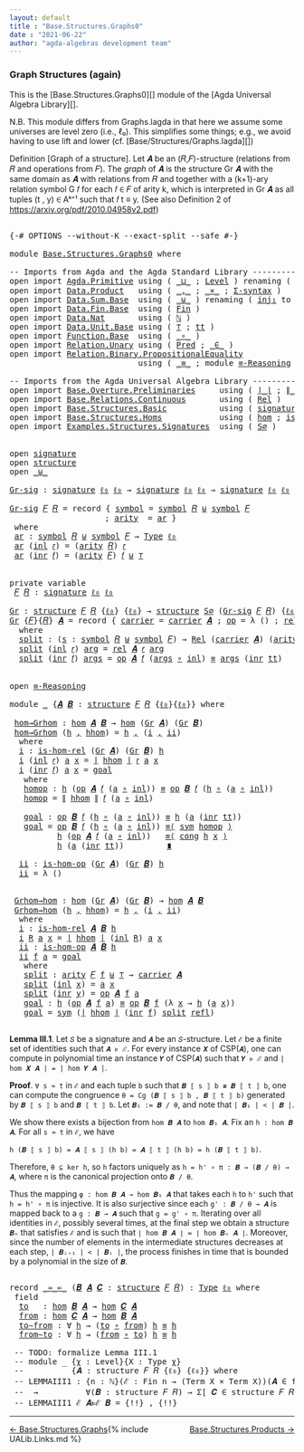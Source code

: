 ```yaml
---
layout: default
title : "Base.Structures.Graphs0"
date : "2021-06-22"
author: "agda-algebras development team"
---
```


### <a id="graph-structures-again">Graph Structures (again)</a>

This is the [Base.Structures.Graphs0][] module of the [Agda Universal Algebra Library][].

N.B. This module differs from Graphs.lagda in that here we assume some universes are level zero (i.e., ℓ₀). This simplifies some things; e.g., we avoid having to use lift and lower (cf. [Base/Structures/Graphs.lagda][])

Definition [Graph of a structure]. Let 𝑨 be an (𝑅,𝐹)-structure (relations from 𝑅 and operations from 𝐹).
The *graph* of 𝑨 is the structure Gr 𝑨 with the same domain as 𝑨 with relations from 𝑅 and together with a (k+1)-ary relation symbol G 𝑓 for each 𝑓 ∈ 𝐹 of arity k, which is interpreted in Gr 𝑨 as all tuples (t , y) ∈ Aᵏ⁺¹ such that 𝑓 t ≡ y. (See also Definition 2 of https://arxiv.org/pdf/2010.04958v2.pdf)


<pre class="Agda">

<a id="926" class="Symbol">{-#</a> <a id="930" class="Keyword">OPTIONS</a> <a id="938" class="Pragma">--without-K</a> <a id="950" class="Pragma">--exact-split</a> <a id="964" class="Pragma">--safe</a> <a id="971" class="Symbol">#-}</a>

<a id="976" class="Keyword">module</a> <a id="983" href="Base.Structures.Graphs0.html" class="Module">Base.Structures.Graphs0</a> <a id="1007" class="Keyword">where</a>

<a id="1014" class="Comment">-- Imports from Agda and the Agda Standard Library -------------------------------------------</a>
<a id="1109" class="Keyword">open</a> <a id="1114" class="Keyword">import</a> <a id="1121" href="Agda.Primitive.html" class="Module">Agda.Primitive</a> <a id="1136" class="Keyword">using</a> <a id="1142" class="Symbol">(</a> <a id="1144" href="Agda.Primitive.html#810" class="Primitive Operator">_⊔_</a> <a id="1148" class="Symbol">;</a> <a id="1150" href="Agda.Primitive.html#597" class="Postulate">Level</a> <a id="1156" class="Symbol">)</a> <a id="1158" class="Keyword">renaming</a> <a id="1167" class="Symbol">(</a> <a id="1169" href="Agda.Primitive.html#326" class="Primitive">Set</a> <a id="1173" class="Symbol">to</a> <a id="1176" class="Primitive">Type</a> <a id="1181" class="Symbol">;</a> <a id="1183" href="Agda.Primitive.html#764" class="Primitive">lzero</a> <a id="1189" class="Symbol">to</a> <a id="1192" class="Primitive">ℓ₀</a> <a id="1195" class="Symbol">)</a>
<a id="1197" class="Keyword">open</a> <a id="1202" class="Keyword">import</a> <a id="1209" href="Data.Product.html" class="Module">Data.Product</a>   <a id="1224" class="Keyword">using</a> <a id="1230" class="Symbol">(</a> <a id="1232" href="Agda.Builtin.Sigma.html#236" class="InductiveConstructor Operator">_,_</a> <a id="1236" class="Symbol">;</a> <a id="1238" href="Data.Product.html#1167" class="Function Operator">_×_</a> <a id="1242" class="Symbol">;</a> <a id="1244" href="Data.Product.html#916" class="Function">Σ-syntax</a> <a id="1253" class="Symbol">)</a>
<a id="1255" class="Keyword">open</a> <a id="1260" class="Keyword">import</a> <a id="1267" href="Data.Sum.Base.html" class="Module">Data.Sum.Base</a>  <a id="1282" class="Keyword">using</a> <a id="1288" class="Symbol">(</a> <a id="1290" href="Data.Sum.Base.html#734" class="Datatype Operator">_⊎_</a> <a id="1294" class="Symbol">)</a> <a id="1296" class="Keyword">renaming</a> <a id="1305" class="Symbol">(</a> <a id="1307" href="Data.Sum.Base.html#784" class="InductiveConstructor">inj₁</a> <a id="1312" class="Symbol">to</a> <a id="1315" class="InductiveConstructor">inl</a> <a id="1319" class="Symbol">;</a> <a id="1321" href="Data.Sum.Base.html#809" class="InductiveConstructor">inj₂</a> <a id="1326" class="Symbol">to</a> <a id="1329" class="InductiveConstructor">inr</a> <a id="1333" class="Symbol">)</a>
<a id="1335" class="Keyword">open</a> <a id="1340" class="Keyword">import</a> <a id="1347" href="Data.Fin.Base.html" class="Module">Data.Fin.Base</a>  <a id="1362" class="Keyword">using</a> <a id="1368" class="Symbol">(</a> <a id="1370" href="Data.Fin.Base.html#1126" class="Datatype">Fin</a> <a id="1374" class="Symbol">)</a>
<a id="1376" class="Keyword">open</a> <a id="1381" class="Keyword">import</a> <a id="1388" href="Data.Nat.html" class="Module">Data.Nat</a>       <a id="1403" class="Keyword">using</a> <a id="1409" class="Symbol">(</a> <a id="1411" href="Agda.Builtin.Nat.html#192" class="Datatype">ℕ</a> <a id="1413" class="Symbol">)</a>
<a id="1415" class="Keyword">open</a> <a id="1420" class="Keyword">import</a> <a id="1427" href="Data.Unit.Base.html" class="Module">Data.Unit.Base</a> <a id="1442" class="Keyword">using</a> <a id="1448" class="Symbol">(</a> <a id="1450" href="Agda.Builtin.Unit.html#164" class="Record">⊤</a> <a id="1452" class="Symbol">;</a> <a id="1454" href="Agda.Builtin.Unit.html#201" class="InductiveConstructor">tt</a> <a id="1457" class="Symbol">)</a>
<a id="1459" class="Keyword">open</a> <a id="1464" class="Keyword">import</a> <a id="1471" href="Function.Base.html" class="Module">Function.Base</a>  <a id="1486" class="Keyword">using</a> <a id="1492" class="Symbol">(</a> <a id="1494" href="Function.Base.html#1031" class="Function Operator">_∘_</a> <a id="1498" class="Symbol">)</a>
<a id="1500" class="Keyword">open</a> <a id="1505" class="Keyword">import</a> <a id="1512" href="Relation.Unary.html" class="Module">Relation.Unary</a> <a id="1527" class="Keyword">using</a> <a id="1533" class="Symbol">(</a> <a id="1535" href="Relation.Unary.html#1101" class="Function">Pred</a> <a id="1540" class="Symbol">;</a> <a id="1542" href="Relation.Unary.html#1523" class="Function Operator">_∈_</a> <a id="1546" class="Symbol">)</a>
<a id="1548" class="Keyword">open</a> <a id="1553" class="Keyword">import</a> <a id="1560" href="Relation.Binary.PropositionalEquality.html" class="Module">Relation.Binary.PropositionalEquality</a>
                           <a id="1625" class="Keyword">using</a> <a id="1631" class="Symbol">(</a> <a id="1633" href="Agda.Builtin.Equality.html#151" class="Datatype Operator">_≡_</a> <a id="1637" class="Symbol">;</a> <a id="1639" class="Keyword">module</a> <a id="1646" href="Relation.Binary.PropositionalEquality.Core.html#2708" class="Module">≡-Reasoning</a> <a id="1658" class="Symbol">;</a> <a id="1660" href="Relation.Binary.PropositionalEquality.Core.html#1130" class="Function">cong</a> <a id="1665" class="Symbol">;</a> <a id="1667" href="Relation.Binary.PropositionalEquality.Core.html#1684" class="Function">sym</a> <a id="1671" class="Symbol">;</a> <a id="1673" href="Agda.Builtin.Equality.html#208" class="InductiveConstructor">refl</a> <a id="1678" class="Symbol">)</a>

<a id="1681" class="Comment">-- Imports from the Agda Universal Algebra Library ---------------------------------------------</a>
<a id="1778" class="Keyword">open</a> <a id="1783" class="Keyword">import</a> <a id="1790" href="Base.Overture.Preliminaries.html" class="Module">Base.Overture.Preliminaries</a>     <a id="1822" class="Keyword">using</a> <a id="1828" class="Symbol">(</a> <a id="1830" href="Base.Overture.Preliminaries.html#4402" class="Function Operator">∣_∣</a> <a id="1834" class="Symbol">;</a> <a id="1836" href="Base.Overture.Preliminaries.html#4440" class="Function Operator">∥_∥</a> <a id="1840" class="Symbol">)</a>
<a id="1842" class="Keyword">open</a> <a id="1847" class="Keyword">import</a> <a id="1854" href="Base.Relations.Continuous.html" class="Module">Base.Relations.Continuous</a>       <a id="1886" class="Keyword">using</a> <a id="1892" class="Symbol">(</a> <a id="1894" href="Base.Relations.Continuous.html#4476" class="Function">Rel</a> <a id="1898" class="Symbol">)</a>
<a id="1900" class="Keyword">open</a> <a id="1905" class="Keyword">import</a> <a id="1912" href="Base.Structures.Basic.html" class="Module">Base.Structures.Basic</a>           <a id="1944" class="Keyword">using</a> <a id="1950" class="Symbol">(</a> <a id="1952" href="Base.Structures.Basic.html#1264" class="Record">signature</a> <a id="1962" class="Symbol">;</a> <a id="1964" href="Base.Structures.Basic.html#1598" class="Record">structure</a> <a id="1974" class="Symbol">)</a>
<a id="1976" class="Keyword">open</a> <a id="1981" class="Keyword">import</a> <a id="1988" href="Base.Structures.Homs.html" class="Module">Base.Structures.Homs</a>            <a id="2020" class="Keyword">using</a> <a id="2026" class="Symbol">(</a> <a id="2028" href="Base.Structures.Homs.html#2854" class="Function">hom</a> <a id="2032" class="Symbol">;</a> <a id="2034" href="Base.Structures.Homs.html#2438" class="Function">is-hom-rel</a> <a id="2045" class="Symbol">;</a> <a id="2047" href="Base.Structures.Homs.html#2657" class="Function">is-hom-op</a> <a id="2057" class="Symbol">)</a>
<a id="2059" class="Keyword">open</a> <a id="2064" class="Keyword">import</a> <a id="2071" href="Examples.Structures.Signatures.html" class="Module">Examples.Structures.Signatures</a>  <a id="2103" class="Keyword">using</a> <a id="2109" class="Symbol">(</a> <a id="2111" href="Examples.Structures.Signatures.html#710" class="Function">S∅</a> <a id="2114" class="Symbol">)</a>


<a id="2118" class="Keyword">open</a> <a id="2123" href="Base.Structures.Basic.html#1264" class="Module">signature</a>
<a id="2133" class="Keyword">open</a> <a id="2138" href="Base.Structures.Basic.html#1598" class="Module">structure</a>
<a id="2148" class="Keyword">open</a> <a id="2153" href="Data.Sum.Base.html#734" class="Module Operator">_⊎_</a>

<a id="Gr-sig"></a><a id="2158" href="Base.Structures.Graphs0.html#2158" class="Function">Gr-sig</a> <a id="2165" class="Symbol">:</a> <a id="2167" href="Base.Structures.Basic.html#1264" class="Record">signature</a> <a id="2177" href="Base.Structures.Graphs0.html#1192" class="Primitive">ℓ₀</a> <a id="2180" href="Base.Structures.Graphs0.html#1192" class="Primitive">ℓ₀</a> <a id="2183" class="Symbol">→</a> <a id="2185" href="Base.Structures.Basic.html#1264" class="Record">signature</a> <a id="2195" href="Base.Structures.Graphs0.html#1192" class="Primitive">ℓ₀</a> <a id="2198" href="Base.Structures.Graphs0.html#1192" class="Primitive">ℓ₀</a> <a id="2201" class="Symbol">→</a> <a id="2203" href="Base.Structures.Basic.html#1264" class="Record">signature</a> <a id="2213" href="Base.Structures.Graphs0.html#1192" class="Primitive">ℓ₀</a> <a id="2216" href="Base.Structures.Graphs0.html#1192" class="Primitive">ℓ₀</a>

<a id="2220" href="Base.Structures.Graphs0.html#2158" class="Function">Gr-sig</a> <a id="2227" href="Base.Structures.Graphs0.html#2227" class="Bound">𝐹</a> <a id="2229" href="Base.Structures.Graphs0.html#2229" class="Bound">𝑅</a> <a id="2231" class="Symbol">=</a> <a id="2233" class="Keyword">record</a> <a id="2240" class="Symbol">{</a> <a id="2242" href="Base.Structures.Basic.html#1325" class="Field">symbol</a> <a id="2249" class="Symbol">=</a> <a id="2251" href="Base.Structures.Basic.html#1325" class="Field">symbol</a> <a id="2258" href="Base.Structures.Graphs0.html#2229" class="Bound">𝑅</a> <a id="2260" href="Data.Sum.Base.html#734" class="Datatype Operator">⊎</a> <a id="2262" href="Base.Structures.Basic.html#1325" class="Field">symbol</a> <a id="2269" href="Base.Structures.Graphs0.html#2227" class="Bound">𝐹</a>
                    <a id="2291" class="Symbol">;</a> <a id="2293" href="Base.Structures.Basic.html#1343" class="Field">arity</a>  <a id="2300" class="Symbol">=</a> <a id="2302" href="Base.Structures.Graphs0.html#2315" class="Function">ar</a> <a id="2305" class="Symbol">}</a>
 <a id="2308" class="Keyword">where</a>
 <a id="2315" href="Base.Structures.Graphs0.html#2315" class="Function">ar</a> <a id="2318" class="Symbol">:</a> <a id="2320" href="Base.Structures.Basic.html#1325" class="Field">symbol</a> <a id="2327" href="Base.Structures.Graphs0.html#2229" class="Bound">𝑅</a> <a id="2329" href="Data.Sum.Base.html#734" class="Datatype Operator">⊎</a> <a id="2331" href="Base.Structures.Basic.html#1325" class="Field">symbol</a> <a id="2338" href="Base.Structures.Graphs0.html#2227" class="Bound">𝐹</a> <a id="2340" class="Symbol">→</a> <a id="2342" href="Base.Structures.Graphs0.html#1176" class="Primitive">Type</a> <a id="2347" href="Base.Structures.Graphs0.html#1192" class="Primitive">ℓ₀</a>
 <a id="2351" href="Base.Structures.Graphs0.html#2315" class="Function">ar</a> <a id="2354" class="Symbol">(</a><a id="2355" href="Base.Structures.Graphs0.html#1315" class="InductiveConstructor">inl</a> <a id="2359" href="Base.Structures.Graphs0.html#2359" class="Bound">𝑟</a><a id="2360" class="Symbol">)</a> <a id="2362" class="Symbol">=</a> <a id="2364" class="Symbol">(</a><a id="2365" href="Base.Structures.Basic.html#1343" class="Field">arity</a> <a id="2371" href="Base.Structures.Graphs0.html#2229" class="Bound">𝑅</a><a id="2372" class="Symbol">)</a> <a id="2374" href="Base.Structures.Graphs0.html#2359" class="Bound">𝑟</a>
 <a id="2377" href="Base.Structures.Graphs0.html#2315" class="Function">ar</a> <a id="2380" class="Symbol">(</a><a id="2381" href="Base.Structures.Graphs0.html#1329" class="InductiveConstructor">inr</a> <a id="2385" href="Base.Structures.Graphs0.html#2385" class="Bound">𝑓</a><a id="2386" class="Symbol">)</a> <a id="2388" class="Symbol">=</a> <a id="2390" class="Symbol">(</a><a id="2391" href="Base.Structures.Basic.html#1343" class="Field">arity</a> <a id="2397" href="Base.Structures.Graphs0.html#2227" class="Bound">𝐹</a><a id="2398" class="Symbol">)</a> <a id="2400" href="Base.Structures.Graphs0.html#2385" class="Bound">𝑓</a> <a id="2402" href="Data.Sum.Base.html#734" class="Datatype Operator">⊎</a> <a id="2404" href="Agda.Builtin.Unit.html#164" class="Record">⊤</a>


<a id="2408" class="Keyword">private</a> <a id="2416" class="Keyword">variable</a>
 <a id="2426" href="Base.Structures.Graphs0.html#2426" class="Generalizable">𝐹</a> <a id="2428" href="Base.Structures.Graphs0.html#2428" class="Generalizable">𝑅</a> <a id="2430" class="Symbol">:</a> <a id="2432" href="Base.Structures.Basic.html#1264" class="Record">signature</a> <a id="2442" href="Base.Structures.Graphs0.html#1192" class="Primitive">ℓ₀</a> <a id="2445" href="Base.Structures.Graphs0.html#1192" class="Primitive">ℓ₀</a>

<a id="Gr"></a><a id="2449" href="Base.Structures.Graphs0.html#2449" class="Function">Gr</a> <a id="2452" class="Symbol">:</a> <a id="2454" href="Base.Structures.Basic.html#1598" class="Record">structure</a> <a id="2464" href="Base.Structures.Graphs0.html#2426" class="Generalizable">𝐹</a> <a id="2466" href="Base.Structures.Graphs0.html#2428" class="Generalizable">𝑅</a> <a id="2468" class="Symbol">{</a><a id="2469" href="Base.Structures.Graphs0.html#1192" class="Primitive">ℓ₀</a><a id="2471" class="Symbol">}</a> <a id="2473" class="Symbol">{</a><a id="2474" href="Base.Structures.Graphs0.html#1192" class="Primitive">ℓ₀</a><a id="2476" class="Symbol">}</a> <a id="2478" class="Symbol">→</a> <a id="2480" href="Base.Structures.Basic.html#1598" class="Record">structure</a> <a id="2490" href="Examples.Structures.Signatures.html#710" class="Function">S∅</a> <a id="2493" class="Symbol">(</a><a id="2494" href="Base.Structures.Graphs0.html#2158" class="Function">Gr-sig</a> <a id="2501" href="Base.Structures.Graphs0.html#2426" class="Generalizable">𝐹</a> <a id="2503" href="Base.Structures.Graphs0.html#2428" class="Generalizable">𝑅</a><a id="2504" class="Symbol">)</a> <a id="2506" class="Symbol">{</a><a id="2507" href="Base.Structures.Graphs0.html#1192" class="Primitive">ℓ₀</a><a id="2509" class="Symbol">}</a> <a id="2511" class="Symbol">{</a><a id="2512" href="Base.Structures.Graphs0.html#1192" class="Primitive">ℓ₀</a><a id="2514" class="Symbol">}</a>
<a id="2516" href="Base.Structures.Graphs0.html#2449" class="Function">Gr</a> <a id="2519" class="Symbol">{</a><a id="2520" href="Base.Structures.Graphs0.html#2520" class="Bound">𝐹</a><a id="2521" class="Symbol">}{</a><a id="2523" href="Base.Structures.Graphs0.html#2523" class="Bound">𝑅</a><a id="2524" class="Symbol">}</a> <a id="2526" href="Base.Structures.Graphs0.html#2526" class="Bound">𝑨</a> <a id="2528" class="Symbol">=</a> <a id="2530" class="Keyword">record</a> <a id="2537" class="Symbol">{</a> <a id="2539" href="Base.Structures.Basic.html#1750" class="Field">carrier</a> <a id="2547" class="Symbol">=</a> <a id="2549" href="Base.Structures.Basic.html#1750" class="Field">carrier</a> <a id="2557" href="Base.Structures.Graphs0.html#2526" class="Bound">𝑨</a> <a id="2559" class="Symbol">;</a> <a id="2561" href="Base.Structures.Basic.html#1769" class="Field">op</a> <a id="2564" class="Symbol">=</a> <a id="2566" class="Symbol">λ</a> <a id="2568" class="Symbol">()</a> <a id="2571" class="Symbol">;</a> <a id="2573" href="Base.Structures.Basic.html#1853" class="Field">rel</a> <a id="2577" class="Symbol">=</a> <a id="2579" href="Base.Structures.Graphs0.html#2597" class="Function">split</a> <a id="2585" class="Symbol">}</a>
  <a id="2589" class="Keyword">where</a>
  <a id="2597" href="Base.Structures.Graphs0.html#2597" class="Function">split</a> <a id="2603" class="Symbol">:</a> <a id="2605" class="Symbol">(</a><a id="2606" href="Base.Structures.Graphs0.html#2606" class="Bound">s</a> <a id="2608" class="Symbol">:</a> <a id="2610" href="Base.Structures.Basic.html#1325" class="Field">symbol</a> <a id="2617" href="Base.Structures.Graphs0.html#2523" class="Bound">𝑅</a> <a id="2619" href="Data.Sum.Base.html#734" class="Datatype Operator">⊎</a> <a id="2621" href="Base.Structures.Basic.html#1325" class="Field">symbol</a> <a id="2628" href="Base.Structures.Graphs0.html#2520" class="Bound">𝐹</a><a id="2629" class="Symbol">)</a> <a id="2631" class="Symbol">→</a> <a id="2633" href="Base.Relations.Continuous.html#4476" class="Function">Rel</a> <a id="2637" class="Symbol">(</a><a id="2638" href="Base.Structures.Basic.html#1750" class="Field">carrier</a> <a id="2646" href="Base.Structures.Graphs0.html#2526" class="Bound">𝑨</a><a id="2647" class="Symbol">)</a> <a id="2649" class="Symbol">(</a><a id="2650" href="Base.Structures.Basic.html#1343" class="Field">arity</a> <a id="2656" class="Symbol">(</a><a id="2657" href="Base.Structures.Graphs0.html#2158" class="Function">Gr-sig</a> <a id="2664" href="Base.Structures.Graphs0.html#2520" class="Bound">𝐹</a> <a id="2666" href="Base.Structures.Graphs0.html#2523" class="Bound">𝑅</a><a id="2667" class="Symbol">)</a> <a id="2669" href="Base.Structures.Graphs0.html#2606" class="Bound">s</a><a id="2670" class="Symbol">)</a> <a id="2672" class="Symbol">{</a><a id="2673" href="Base.Structures.Graphs0.html#1192" class="Primitive">ℓ₀</a><a id="2675" class="Symbol">}</a>
  <a id="2679" href="Base.Structures.Graphs0.html#2597" class="Function">split</a> <a id="2685" class="Symbol">(</a><a id="2686" href="Base.Structures.Graphs0.html#1315" class="InductiveConstructor">inl</a> <a id="2690" href="Base.Structures.Graphs0.html#2690" class="Bound">𝑟</a><a id="2691" class="Symbol">)</a> <a id="2693" href="Base.Structures.Graphs0.html#2693" class="Bound">arg</a> <a id="2697" class="Symbol">=</a> <a id="2699" href="Base.Structures.Basic.html#1853" class="Field">rel</a> <a id="2703" href="Base.Structures.Graphs0.html#2526" class="Bound">𝑨</a> <a id="2705" href="Base.Structures.Graphs0.html#2690" class="Bound">𝑟</a> <a id="2707" href="Base.Structures.Graphs0.html#2693" class="Bound">arg</a>
  <a id="2713" href="Base.Structures.Graphs0.html#2597" class="Function">split</a> <a id="2719" class="Symbol">(</a><a id="2720" href="Base.Structures.Graphs0.html#1329" class="InductiveConstructor">inr</a> <a id="2724" href="Base.Structures.Graphs0.html#2724" class="Bound">𝑓</a><a id="2725" class="Symbol">)</a> <a id="2727" href="Base.Structures.Graphs0.html#2727" class="Bound">args</a> <a id="2732" class="Symbol">=</a> <a id="2734" href="Base.Structures.Basic.html#1769" class="Field">op</a> <a id="2737" href="Base.Structures.Graphs0.html#2526" class="Bound">𝑨</a> <a id="2739" href="Base.Structures.Graphs0.html#2724" class="Bound">𝑓</a> <a id="2741" class="Symbol">(</a><a id="2742" href="Base.Structures.Graphs0.html#2727" class="Bound">args</a> <a id="2747" href="Function.Base.html#1031" class="Function Operator">∘</a> <a id="2749" href="Base.Structures.Graphs0.html#1315" class="InductiveConstructor">inl</a><a id="2752" class="Symbol">)</a> <a id="2754" href="Agda.Builtin.Equality.html#151" class="Datatype Operator">≡</a> <a id="2756" href="Base.Structures.Graphs0.html#2727" class="Bound">args</a> <a id="2761" class="Symbol">(</a><a id="2762" href="Base.Structures.Graphs0.html#1329" class="InductiveConstructor">inr</a> <a id="2766" href="Agda.Builtin.Unit.html#201" class="InductiveConstructor">tt</a><a id="2768" class="Symbol">)</a>


<a id="2772" class="Keyword">open</a> <a id="2777" href="Relation.Binary.PropositionalEquality.Core.html#2708" class="Module">≡-Reasoning</a>

<a id="2790" class="Keyword">module</a> <a id="2797" href="Base.Structures.Graphs0.html#2797" class="Module">_</a> <a id="2799" class="Symbol">{</a><a id="2800" href="Base.Structures.Graphs0.html#2800" class="Bound">𝑨</a> <a id="2802" href="Base.Structures.Graphs0.html#2802" class="Bound">𝑩</a> <a id="2804" class="Symbol">:</a> <a id="2806" href="Base.Structures.Basic.html#1598" class="Record">structure</a> <a id="2816" href="Base.Structures.Graphs0.html#2426" class="Generalizable">𝐹</a> <a id="2818" href="Base.Structures.Graphs0.html#2428" class="Generalizable">𝑅</a> <a id="2820" class="Symbol">{</a><a id="2821" href="Base.Structures.Graphs0.html#1192" class="Primitive">ℓ₀</a><a id="2823" class="Symbol">}{</a><a id="2825" href="Base.Structures.Graphs0.html#1192" class="Primitive">ℓ₀</a><a id="2827" class="Symbol">}}</a> <a id="2830" class="Keyword">where</a>

 <a id="2838" href="Base.Structures.Graphs0.html#2838" class="Function">hom→Grhom</a> <a id="2848" class="Symbol">:</a> <a id="2850" href="Base.Structures.Homs.html#2854" class="Function">hom</a> <a id="2854" href="Base.Structures.Graphs0.html#2800" class="Bound">𝑨</a> <a id="2856" href="Base.Structures.Graphs0.html#2802" class="Bound">𝑩</a> <a id="2858" class="Symbol">→</a> <a id="2860" href="Base.Structures.Homs.html#2854" class="Function">hom</a> <a id="2864" class="Symbol">(</a><a id="2865" href="Base.Structures.Graphs0.html#2449" class="Function">Gr</a> <a id="2868" href="Base.Structures.Graphs0.html#2800" class="Bound">𝑨</a><a id="2869" class="Symbol">)</a> <a id="2871" class="Symbol">(</a><a id="2872" href="Base.Structures.Graphs0.html#2449" class="Function">Gr</a> <a id="2875" href="Base.Structures.Graphs0.html#2802" class="Bound">𝑩</a><a id="2876" class="Symbol">)</a>
 <a id="2879" href="Base.Structures.Graphs0.html#2838" class="Function">hom→Grhom</a> <a id="2889" class="Symbol">(</a><a id="2890" href="Base.Structures.Graphs0.html#2890" class="Bound">h</a> <a id="2892" href="Agda.Builtin.Sigma.html#236" class="InductiveConstructor Operator">,</a> <a id="2894" href="Base.Structures.Graphs0.html#2894" class="Bound">hhom</a><a id="2898" class="Symbol">)</a> <a id="2900" class="Symbol">=</a> <a id="2902" href="Base.Structures.Graphs0.html#2890" class="Bound">h</a> <a id="2904" href="Agda.Builtin.Sigma.html#236" class="InductiveConstructor Operator">,</a> <a id="2906" class="Symbol">(</a><a id="2907" href="Base.Structures.Graphs0.html#2925" class="Function">i</a> <a id="2909" href="Agda.Builtin.Sigma.html#236" class="InductiveConstructor Operator">,</a> <a id="2911" href="Base.Structures.Graphs0.html#3294" class="Function">ii</a><a id="2913" class="Symbol">)</a>
  <a id="2917" class="Keyword">where</a>
  <a id="2925" href="Base.Structures.Graphs0.html#2925" class="Function">i</a> <a id="2927" class="Symbol">:</a> <a id="2929" href="Base.Structures.Homs.html#2438" class="Function">is-hom-rel</a> <a id="2940" class="Symbol">(</a><a id="2941" href="Base.Structures.Graphs0.html#2449" class="Function">Gr</a> <a id="2944" href="Base.Structures.Graphs0.html#2800" class="Bound">𝑨</a><a id="2945" class="Symbol">)</a> <a id="2947" class="Symbol">(</a><a id="2948" href="Base.Structures.Graphs0.html#2449" class="Function">Gr</a> <a id="2951" href="Base.Structures.Graphs0.html#2802" class="Bound">𝑩</a><a id="2952" class="Symbol">)</a> <a id="2954" href="Base.Structures.Graphs0.html#2890" class="Bound">h</a>
  <a id="2958" href="Base.Structures.Graphs0.html#2925" class="Function">i</a> <a id="2960" class="Symbol">(</a><a id="2961" href="Base.Structures.Graphs0.html#1315" class="InductiveConstructor">inl</a> <a id="2965" href="Base.Structures.Graphs0.html#2965" class="Bound">𝑟</a><a id="2966" class="Symbol">)</a> <a id="2968" href="Base.Structures.Graphs0.html#2968" class="Bound">a</a> <a id="2970" href="Base.Structures.Graphs0.html#2970" class="Bound">x</a> <a id="2972" class="Symbol">=</a> <a id="2974" href="Base.Overture.Preliminaries.html#4402" class="Function Operator">∣</a> <a id="2976" href="Base.Structures.Graphs0.html#2894" class="Bound">hhom</a> <a id="2981" href="Base.Overture.Preliminaries.html#4402" class="Function Operator">∣</a> <a id="2983" href="Base.Structures.Graphs0.html#2965" class="Bound">𝑟</a> <a id="2985" href="Base.Structures.Graphs0.html#2968" class="Bound">a</a> <a id="2987" href="Base.Structures.Graphs0.html#2970" class="Bound">x</a>
  <a id="2991" href="Base.Structures.Graphs0.html#2925" class="Function">i</a> <a id="2993" class="Symbol">(</a><a id="2994" href="Base.Structures.Graphs0.html#1329" class="InductiveConstructor">inr</a> <a id="2998" href="Base.Structures.Graphs0.html#2998" class="Bound">𝑓</a><a id="2999" class="Symbol">)</a> <a id="3001" href="Base.Structures.Graphs0.html#3001" class="Bound">a</a> <a id="3003" href="Base.Structures.Graphs0.html#3003" class="Bound">x</a> <a id="3005" class="Symbol">=</a> <a id="3007" href="Base.Structures.Graphs0.html#3114" class="Function">goal</a>
   <a id="3015" class="Keyword">where</a>
   <a id="3024" href="Base.Structures.Graphs0.html#3024" class="Function">homop</a> <a id="3030" class="Symbol">:</a> <a id="3032" href="Base.Structures.Graphs0.html#2890" class="Bound">h</a> <a id="3034" class="Symbol">(</a><a id="3035" href="Base.Structures.Basic.html#1769" class="Field">op</a> <a id="3038" href="Base.Structures.Graphs0.html#2800" class="Bound">𝑨</a> <a id="3040" href="Base.Structures.Graphs0.html#2998" class="Bound">𝑓</a> <a id="3042" class="Symbol">(</a><a id="3043" href="Base.Structures.Graphs0.html#3001" class="Bound">a</a> <a id="3045" href="Function.Base.html#1031" class="Function Operator">∘</a> <a id="3047" href="Base.Structures.Graphs0.html#1315" class="InductiveConstructor">inl</a><a id="3050" class="Symbol">))</a> <a id="3053" href="Agda.Builtin.Equality.html#151" class="Datatype Operator">≡</a> <a id="3055" href="Base.Structures.Basic.html#1769" class="Field">op</a> <a id="3058" href="Base.Structures.Graphs0.html#2802" class="Bound">𝑩</a> <a id="3060" href="Base.Structures.Graphs0.html#2998" class="Bound">𝑓</a> <a id="3062" class="Symbol">(</a><a id="3063" href="Base.Structures.Graphs0.html#2890" class="Bound">h</a> <a id="3065" href="Function.Base.html#1031" class="Function Operator">∘</a> <a id="3067" class="Symbol">(</a><a id="3068" href="Base.Structures.Graphs0.html#3001" class="Bound">a</a> <a id="3070" href="Function.Base.html#1031" class="Function Operator">∘</a> <a id="3072" href="Base.Structures.Graphs0.html#1315" class="InductiveConstructor">inl</a><a id="3075" class="Symbol">))</a>
   <a id="3081" href="Base.Structures.Graphs0.html#3024" class="Function">homop</a> <a id="3087" class="Symbol">=</a> <a id="3089" href="Base.Overture.Preliminaries.html#4440" class="Function Operator">∥</a> <a id="3091" href="Base.Structures.Graphs0.html#2894" class="Bound">hhom</a> <a id="3096" href="Base.Overture.Preliminaries.html#4440" class="Function Operator">∥</a> <a id="3098" href="Base.Structures.Graphs0.html#2998" class="Bound">𝑓</a> <a id="3100" class="Symbol">(</a><a id="3101" href="Base.Structures.Graphs0.html#3001" class="Bound">a</a> <a id="3103" href="Function.Base.html#1031" class="Function Operator">∘</a> <a id="3105" href="Base.Structures.Graphs0.html#1315" class="InductiveConstructor">inl</a><a id="3108" class="Symbol">)</a>

   <a id="3114" href="Base.Structures.Graphs0.html#3114" class="Function">goal</a> <a id="3119" class="Symbol">:</a> <a id="3121" href="Base.Structures.Basic.html#1769" class="Field">op</a> <a id="3124" href="Base.Structures.Graphs0.html#2802" class="Bound">𝑩</a> <a id="3126" href="Base.Structures.Graphs0.html#2998" class="Bound">𝑓</a> <a id="3128" class="Symbol">(</a><a id="3129" href="Base.Structures.Graphs0.html#2890" class="Bound">h</a> <a id="3131" href="Function.Base.html#1031" class="Function Operator">∘</a> <a id="3133" class="Symbol">(</a><a id="3134" href="Base.Structures.Graphs0.html#3001" class="Bound">a</a> <a id="3136" href="Function.Base.html#1031" class="Function Operator">∘</a> <a id="3138" href="Base.Structures.Graphs0.html#1315" class="InductiveConstructor">inl</a><a id="3141" class="Symbol">))</a> <a id="3144" href="Agda.Builtin.Equality.html#151" class="Datatype Operator">≡</a> <a id="3146" href="Base.Structures.Graphs0.html#2890" class="Bound">h</a> <a id="3148" class="Symbol">(</a><a id="3149" href="Base.Structures.Graphs0.html#3001" class="Bound">a</a> <a id="3151" class="Symbol">(</a><a id="3152" href="Base.Structures.Graphs0.html#1329" class="InductiveConstructor">inr</a> <a id="3156" href="Agda.Builtin.Unit.html#201" class="InductiveConstructor">tt</a><a id="3158" class="Symbol">))</a>
   <a id="3164" href="Base.Structures.Graphs0.html#3114" class="Function">goal</a> <a id="3169" class="Symbol">=</a> <a id="3171" href="Base.Structures.Basic.html#1769" class="Field">op</a> <a id="3174" href="Base.Structures.Graphs0.html#2802" class="Bound">𝑩</a> <a id="3176" href="Base.Structures.Graphs0.html#2998" class="Bound">𝑓</a> <a id="3178" class="Symbol">(</a><a id="3179" href="Base.Structures.Graphs0.html#2890" class="Bound">h</a> <a id="3181" href="Function.Base.html#1031" class="Function Operator">∘</a> <a id="3183" class="Symbol">(</a><a id="3184" href="Base.Structures.Graphs0.html#3001" class="Bound">a</a> <a id="3186" href="Function.Base.html#1031" class="Function Operator">∘</a> <a id="3188" href="Base.Structures.Graphs0.html#1315" class="InductiveConstructor">inl</a><a id="3191" class="Symbol">))</a> <a id="3194" href="Relation.Binary.PropositionalEquality.Core.html#2923" class="Function">≡⟨</a> <a id="3197" href="Relation.Binary.PropositionalEquality.Core.html#1684" class="Function">sym</a> <a id="3201" href="Base.Structures.Graphs0.html#3024" class="Function">homop</a> <a id="3207" href="Relation.Binary.PropositionalEquality.Core.html#2923" class="Function">⟩</a>
          <a id="3219" href="Base.Structures.Graphs0.html#2890" class="Bound">h</a> <a id="3221" class="Symbol">(</a><a id="3222" href="Base.Structures.Basic.html#1769" class="Field">op</a> <a id="3225" href="Base.Structures.Graphs0.html#2800" class="Bound">𝑨</a> <a id="3227" href="Base.Structures.Graphs0.html#2998" class="Bound">𝑓</a> <a id="3229" class="Symbol">(</a><a id="3230" href="Base.Structures.Graphs0.html#3001" class="Bound">a</a> <a id="3232" href="Function.Base.html#1031" class="Function Operator">∘</a> <a id="3234" href="Base.Structures.Graphs0.html#1315" class="InductiveConstructor">inl</a><a id="3237" class="Symbol">))</a>   <a id="3242" href="Relation.Binary.PropositionalEquality.Core.html#2923" class="Function">≡⟨</a> <a id="3245" href="Relation.Binary.PropositionalEquality.Core.html#1130" class="Function">cong</a> <a id="3250" href="Base.Structures.Graphs0.html#2890" class="Bound">h</a> <a id="3252" href="Base.Structures.Graphs0.html#3003" class="Bound">x</a> <a id="3254" href="Relation.Binary.PropositionalEquality.Core.html#2923" class="Function">⟩</a>
          <a id="3266" href="Base.Structures.Graphs0.html#2890" class="Bound">h</a> <a id="3268" class="Symbol">(</a><a id="3269" href="Base.Structures.Graphs0.html#3001" class="Bound">a</a> <a id="3271" class="Symbol">(</a><a id="3272" href="Base.Structures.Graphs0.html#1329" class="InductiveConstructor">inr</a> <a id="3276" href="Agda.Builtin.Unit.html#201" class="InductiveConstructor">tt</a><a id="3278" class="Symbol">))</a>         <a id="3289" href="Relation.Binary.PropositionalEquality.Core.html#3105" class="Function Operator">∎</a>

  <a id="3294" href="Base.Structures.Graphs0.html#3294" class="Function">ii</a> <a id="3297" class="Symbol">:</a> <a id="3299" href="Base.Structures.Homs.html#2657" class="Function">is-hom-op</a> <a id="3309" class="Symbol">(</a><a id="3310" href="Base.Structures.Graphs0.html#2449" class="Function">Gr</a> <a id="3313" href="Base.Structures.Graphs0.html#2800" class="Bound">𝑨</a><a id="3314" class="Symbol">)</a> <a id="3316" class="Symbol">(</a><a id="3317" href="Base.Structures.Graphs0.html#2449" class="Function">Gr</a> <a id="3320" href="Base.Structures.Graphs0.html#2802" class="Bound">𝑩</a><a id="3321" class="Symbol">)</a> <a id="3323" href="Base.Structures.Graphs0.html#2890" class="Bound">h</a>
  <a id="3327" href="Base.Structures.Graphs0.html#3294" class="Function">ii</a> <a id="3330" class="Symbol">=</a> <a id="3332" class="Symbol">λ</a> <a id="3334" class="Symbol">()</a>


 <a id="3340" href="Base.Structures.Graphs0.html#3340" class="Function">Grhom→hom</a> <a id="3350" class="Symbol">:</a> <a id="3352" href="Base.Structures.Homs.html#2854" class="Function">hom</a> <a id="3356" class="Symbol">(</a><a id="3357" href="Base.Structures.Graphs0.html#2449" class="Function">Gr</a> <a id="3360" href="Base.Structures.Graphs0.html#2800" class="Bound">𝑨</a><a id="3361" class="Symbol">)</a> <a id="3363" class="Symbol">(</a><a id="3364" href="Base.Structures.Graphs0.html#2449" class="Function">Gr</a> <a id="3367" href="Base.Structures.Graphs0.html#2802" class="Bound">𝑩</a><a id="3368" class="Symbol">)</a> <a id="3370" class="Symbol">→</a> <a id="3372" href="Base.Structures.Homs.html#2854" class="Function">hom</a> <a id="3376" href="Base.Structures.Graphs0.html#2800" class="Bound">𝑨</a> <a id="3378" href="Base.Structures.Graphs0.html#2802" class="Bound">𝑩</a>
 <a id="3381" href="Base.Structures.Graphs0.html#3340" class="Function">Grhom→hom</a> <a id="3391" class="Symbol">(</a><a id="3392" href="Base.Structures.Graphs0.html#3392" class="Bound">h</a> <a id="3394" href="Agda.Builtin.Sigma.html#236" class="InductiveConstructor Operator">,</a> <a id="3396" href="Base.Structures.Graphs0.html#3396" class="Bound">hhom</a><a id="3400" class="Symbol">)</a> <a id="3402" class="Symbol">=</a> <a id="3404" href="Base.Structures.Graphs0.html#3392" class="Bound">h</a> <a id="3406" href="Agda.Builtin.Sigma.html#236" class="InductiveConstructor Operator">,</a> <a id="3408" class="Symbol">(</a><a id="3409" href="Base.Structures.Graphs0.html#3427" class="Function">i</a> <a id="3411" href="Agda.Builtin.Sigma.html#236" class="InductiveConstructor Operator">,</a> <a id="3413" href="Base.Structures.Graphs0.html#3483" class="Function">ii</a><a id="3415" class="Symbol">)</a>
  <a id="3419" class="Keyword">where</a>
  <a id="3427" href="Base.Structures.Graphs0.html#3427" class="Function">i</a> <a id="3429" class="Symbol">:</a> <a id="3431" href="Base.Structures.Homs.html#2438" class="Function">is-hom-rel</a> <a id="3442" href="Base.Structures.Graphs0.html#2800" class="Bound">𝑨</a> <a id="3444" href="Base.Structures.Graphs0.html#2802" class="Bound">𝑩</a> <a id="3446" href="Base.Structures.Graphs0.html#3392" class="Bound">h</a>
  <a id="3450" href="Base.Structures.Graphs0.html#3427" class="Function">i</a> <a id="3452" href="Base.Structures.Graphs0.html#3452" class="Bound">R</a> <a id="3454" href="Base.Structures.Graphs0.html#3454" class="Bound">a</a> <a id="3456" href="Base.Structures.Graphs0.html#3456" class="Bound">x</a> <a id="3458" class="Symbol">=</a> <a id="3460" href="Base.Overture.Preliminaries.html#4402" class="Function Operator">∣</a> <a id="3462" href="Base.Structures.Graphs0.html#3396" class="Bound">hhom</a> <a id="3467" href="Base.Overture.Preliminaries.html#4402" class="Function Operator">∣</a> <a id="3469" class="Symbol">(</a><a id="3470" href="Base.Structures.Graphs0.html#1315" class="InductiveConstructor">inl</a> <a id="3474" href="Base.Structures.Graphs0.html#3452" class="Bound">R</a><a id="3475" class="Symbol">)</a> <a id="3477" href="Base.Structures.Graphs0.html#3454" class="Bound">a</a> <a id="3479" href="Base.Structures.Graphs0.html#3456" class="Bound">x</a>
  <a id="3483" href="Base.Structures.Graphs0.html#3483" class="Function">ii</a> <a id="3486" class="Symbol">:</a> <a id="3488" href="Base.Structures.Homs.html#2657" class="Function">is-hom-op</a> <a id="3498" href="Base.Structures.Graphs0.html#2800" class="Bound">𝑨</a> <a id="3500" href="Base.Structures.Graphs0.html#2802" class="Bound">𝑩</a> <a id="3502" href="Base.Structures.Graphs0.html#3392" class="Bound">h</a>
  <a id="3506" href="Base.Structures.Graphs0.html#3483" class="Function">ii</a> <a id="3509" href="Base.Structures.Graphs0.html#3509" class="Bound">f</a> <a id="3511" href="Base.Structures.Graphs0.html#3511" class="Bound">a</a> <a id="3513" class="Symbol">=</a> <a id="3515" href="Base.Structures.Graphs0.html#3620" class="Function">goal</a>
   <a id="3523" class="Keyword">where</a>
   <a id="3532" href="Base.Structures.Graphs0.html#3532" class="Function">split</a> <a id="3538" class="Symbol">:</a> <a id="3540" href="Base.Structures.Basic.html#1343" class="Field">arity</a> <a id="3546" href="Base.Structures.Graphs0.html#2816" class="Bound">𝐹</a> <a id="3548" href="Base.Structures.Graphs0.html#3509" class="Bound">f</a> <a id="3550" href="Data.Sum.Base.html#734" class="Datatype Operator">⊎</a> <a id="3552" href="Agda.Builtin.Unit.html#164" class="Record">⊤</a> <a id="3554" class="Symbol">→</a> <a id="3556" href="Base.Structures.Basic.html#1750" class="Field">carrier</a> <a id="3564" href="Base.Structures.Graphs0.html#2800" class="Bound">𝑨</a>
   <a id="3569" href="Base.Structures.Graphs0.html#3532" class="Function">split</a> <a id="3575" class="Symbol">(</a><a id="3576" href="Base.Structures.Graphs0.html#1315" class="InductiveConstructor">inl</a> <a id="3580" href="Base.Structures.Graphs0.html#3580" class="Bound">x</a><a id="3581" class="Symbol">)</a> <a id="3583" class="Symbol">=</a> <a id="3585" href="Base.Structures.Graphs0.html#3511" class="Bound">a</a> <a id="3587" href="Base.Structures.Graphs0.html#3580" class="Bound">x</a>
   <a id="3592" href="Base.Structures.Graphs0.html#3532" class="Function">split</a> <a id="3598" class="Symbol">(</a><a id="3599" href="Base.Structures.Graphs0.html#1329" class="InductiveConstructor">inr</a> <a id="3603" href="Base.Structures.Graphs0.html#3603" class="Bound">y</a><a id="3604" class="Symbol">)</a> <a id="3606" class="Symbol">=</a> <a id="3608" href="Base.Structures.Basic.html#1769" class="Field">op</a> <a id="3611" href="Base.Structures.Graphs0.html#2800" class="Bound">𝑨</a> <a id="3613" href="Base.Structures.Graphs0.html#3509" class="Bound">f</a> <a id="3615" href="Base.Structures.Graphs0.html#3511" class="Bound">a</a>
   <a id="3620" href="Base.Structures.Graphs0.html#3620" class="Function">goal</a> <a id="3625" class="Symbol">:</a> <a id="3627" href="Base.Structures.Graphs0.html#3392" class="Bound">h</a> <a id="3629" class="Symbol">(</a><a id="3630" href="Base.Structures.Basic.html#1769" class="Field">op</a> <a id="3633" href="Base.Structures.Graphs0.html#2800" class="Bound">𝑨</a> <a id="3635" href="Base.Structures.Graphs0.html#3509" class="Bound">f</a> <a id="3637" href="Base.Structures.Graphs0.html#3511" class="Bound">a</a><a id="3638" class="Symbol">)</a> <a id="3640" href="Agda.Builtin.Equality.html#151" class="Datatype Operator">≡</a> <a id="3642" href="Base.Structures.Basic.html#1769" class="Field">op</a> <a id="3645" href="Base.Structures.Graphs0.html#2802" class="Bound">𝑩</a> <a id="3647" href="Base.Structures.Graphs0.html#3509" class="Bound">f</a> <a id="3649" class="Symbol">(λ</a> <a id="3652" href="Base.Structures.Graphs0.html#3652" class="Bound">x</a> <a id="3654" class="Symbol">→</a> <a id="3656" href="Base.Structures.Graphs0.html#3392" class="Bound">h</a> <a id="3658" class="Symbol">(</a><a id="3659" href="Base.Structures.Graphs0.html#3511" class="Bound">a</a> <a id="3661" href="Base.Structures.Graphs0.html#3652" class="Bound">x</a><a id="3662" class="Symbol">))</a>
   <a id="3668" href="Base.Structures.Graphs0.html#3620" class="Function">goal</a> <a id="3673" class="Symbol">=</a> <a id="3675" href="Relation.Binary.PropositionalEquality.Core.html#1684" class="Function">sym</a> <a id="3679" class="Symbol">(</a><a id="3680" href="Base.Overture.Preliminaries.html#4402" class="Function Operator">∣</a> <a id="3682" href="Base.Structures.Graphs0.html#3396" class="Bound">hhom</a> <a id="3687" href="Base.Overture.Preliminaries.html#4402" class="Function Operator">∣</a> <a id="3689" class="Symbol">(</a><a id="3690" href="Base.Structures.Graphs0.html#1329" class="InductiveConstructor">inr</a> <a id="3694" href="Base.Structures.Graphs0.html#3509" class="Bound">f</a><a id="3695" class="Symbol">)</a> <a id="3697" href="Base.Structures.Graphs0.html#3532" class="Function">split</a> <a id="3703" href="Agda.Builtin.Equality.html#208" class="InductiveConstructor">refl</a><a id="3707" class="Symbol">)</a>

</pre>

**Lemma III.1**. Let `𝑆` be a signature and `𝑨` be an `𝑆`-structure.
Let `ℰ` be a finite set of identities such that `𝑨 ⊧ ℰ`. For every
instance `𝑿` of CSP(`𝑨`), one can compute in polynomial time an
instance `𝒀` of CSP(`𝑨`) such that `𝒀 ⊧ ℰ` and `| hom 𝑿 𝑨 | = | hom 𝒀 𝑨 |`.

**Proof**. `∀ s ≈ t` in `ℰ` and each tuple `b` such that `𝑩 ⟦ s ⟧ b ≢ 𝑩 ⟦ t ⟧ b`, one can compute
the congruence `θ = Cg (𝑩 ⟦ s ⟧ b , 𝑩 ⟦ t ⟧ b)` generated by `𝑩 ⟦ s ⟧ b` and `𝑩 ⟦ t ⟧ b`.
Let `𝑩₁ := 𝑩 / θ`, and note that `| 𝑩₁ | < | 𝑩 |`.

We show there exists a bijection from `hom 𝑩 𝑨` to `hom 𝑩₁ 𝑨`.
Fix an `h : hom 𝑩 𝑨`. For all `s ≈ t` in `ℰ`, we have

`h (𝑩 ⟦ s ⟧ b) = 𝑨 ⟦ s ⟧ (h b) = 𝑨 ⟦ t ⟧ (h b) = h (𝑩 ⟦ t ⟧ b)`.

Therefore, `θ ⊆ ker h`, so `h` factors uniquely as `h = h' ∘ π : 𝑩 → (𝑩 / θ) → 𝑨`,
where `π` is the canonical projection onto `𝑩 / θ`.

Thus the mapping `φ : hom 𝑩 𝑨 → hom 𝑩₁ 𝑨` that takes each `h` to `h'` such that `h = h' ∘ π`
is injective.  It is also surjective since each `g' : 𝑩 / θ → 𝑨` is mapped back to
a `g : 𝑩 → 𝑨` such that `g = g' ∘ π`. Iterating over all identities in `ℰ`, possibly
several times, at the final step we obtain a structure `𝑩ₙ` that satisfies `ℰ`
and is such that `∣ hom 𝑩 𝑨 ∣ = ∣ hom 𝑩ₙ 𝑨 ∣`. Moreover, since the number of elements
in the intermediate structures decreases at each step, `| 𝑩ᵢ₊₁ | < | 𝑩ᵢ |`, the process
finishes in time that is bounded by a polynomial in the size of `𝑩`.

<pre class="Agda">

<a id="5157" class="Keyword">record</a> <a id="_⇛_⇚_"></a><a id="5164" href="Base.Structures.Graphs0.html#5164" class="Record Operator">_⇛_⇚_</a> <a id="5170" class="Symbol">(</a><a id="5171" href="Base.Structures.Graphs0.html#5171" class="Bound">𝑩</a> <a id="5173" href="Base.Structures.Graphs0.html#5173" class="Bound">𝑨</a> <a id="5175" href="Base.Structures.Graphs0.html#5175" class="Bound">𝑪</a> <a id="5177" class="Symbol">:</a> <a id="5179" href="Base.Structures.Basic.html#1598" class="Record">structure</a> <a id="5189" href="Base.Structures.Graphs0.html#2426" class="Generalizable">𝐹</a> <a id="5191" href="Base.Structures.Graphs0.html#2428" class="Generalizable">𝑅</a><a id="5192" class="Symbol">)</a> <a id="5194" class="Symbol">:</a> <a id="5196" href="Base.Structures.Graphs0.html#1176" class="Primitive">Type</a> <a id="5201" href="Base.Structures.Graphs0.html#1192" class="Primitive">ℓ₀</a> <a id="5204" class="Keyword">where</a>
 <a id="5211" class="Keyword">field</a>
  <a id="_⇛_⇚_.to"></a><a id="5219" href="Base.Structures.Graphs0.html#5219" class="Field">to</a>   <a id="5224" class="Symbol">:</a> <a id="5226" href="Base.Structures.Homs.html#2854" class="Function">hom</a> <a id="5230" href="Base.Structures.Graphs0.html#5171" class="Bound">𝑩</a> <a id="5232" href="Base.Structures.Graphs0.html#5173" class="Bound">𝑨</a> <a id="5234" class="Symbol">→</a> <a id="5236" href="Base.Structures.Homs.html#2854" class="Function">hom</a> <a id="5240" href="Base.Structures.Graphs0.html#5175" class="Bound">𝑪</a> <a id="5242" href="Base.Structures.Graphs0.html#5173" class="Bound">𝑨</a>
  <a id="_⇛_⇚_.from"></a><a id="5246" href="Base.Structures.Graphs0.html#5246" class="Field">from</a> <a id="5251" class="Symbol">:</a> <a id="5253" href="Base.Structures.Homs.html#2854" class="Function">hom</a> <a id="5257" href="Base.Structures.Graphs0.html#5175" class="Bound">𝑪</a> <a id="5259" href="Base.Structures.Graphs0.html#5173" class="Bound">𝑨</a> <a id="5261" class="Symbol">→</a> <a id="5263" href="Base.Structures.Homs.html#2854" class="Function">hom</a> <a id="5267" href="Base.Structures.Graphs0.html#5171" class="Bound">𝑩</a> <a id="5269" href="Base.Structures.Graphs0.html#5173" class="Bound">𝑨</a>
  <a id="_⇛_⇚_.to∼from"></a><a id="5273" href="Base.Structures.Graphs0.html#5273" class="Field">to∼from</a> <a id="5281" class="Symbol">:</a> <a id="5283" class="Symbol">∀</a> <a id="5285" href="Base.Structures.Graphs0.html#5285" class="Bound">h</a> <a id="5287" class="Symbol">→</a> <a id="5289" class="Symbol">(</a><a id="5290" href="Base.Structures.Graphs0.html#5219" class="Field">to</a> <a id="5293" href="Function.Base.html#1031" class="Function Operator">∘</a> <a id="5295" href="Base.Structures.Graphs0.html#5246" class="Field">from</a><a id="5299" class="Symbol">)</a> <a id="5301" href="Base.Structures.Graphs0.html#5285" class="Bound">h</a> <a id="5303" href="Agda.Builtin.Equality.html#151" class="Datatype Operator">≡</a> <a id="5305" href="Base.Structures.Graphs0.html#5285" class="Bound">h</a>
  <a id="_⇛_⇚_.from∼to"></a><a id="5309" href="Base.Structures.Graphs0.html#5309" class="Field">from∼to</a> <a id="5317" class="Symbol">:</a> <a id="5319" class="Symbol">∀</a> <a id="5321" href="Base.Structures.Graphs0.html#5321" class="Bound">h</a> <a id="5323" class="Symbol">→</a> <a id="5325" class="Symbol">(</a><a id="5326" href="Base.Structures.Graphs0.html#5246" class="Field">from</a> <a id="5331" href="Function.Base.html#1031" class="Function Operator">∘</a> <a id="5333" href="Base.Structures.Graphs0.html#5219" class="Field">to</a><a id="5335" class="Symbol">)</a> <a id="5337" href="Base.Structures.Graphs0.html#5321" class="Bound">h</a> <a id="5339" href="Agda.Builtin.Equality.html#151" class="Datatype Operator">≡</a> <a id="5341" href="Base.Structures.Graphs0.html#5321" class="Bound">h</a>

 <a id="5345" class="Comment">-- TODO: formalize Lemma III.1</a>
 <a id="5377" class="Comment">-- module _ {χ : Level}{X : Type χ}</a>
 <a id="5414" class="Comment">--          {𝑨 : structure 𝐹 𝑅 {ℓ₀} {ℓ₀}} where</a>
 <a id="5463" class="Comment">-- LEMMAIII1 : {n : ℕ}(ℰ : Fin n → (Term X × Term X))(𝑨 ∈ fMod ℰ)</a>
 <a id="5530" class="Comment">--  →          ∀(𝑩 : structure 𝐹 𝑅) → Σ[ 𝑪 ∈ structure 𝐹 𝑅 ] (𝑪 ∈ fMod ℰ × (𝑩 ⇛ 𝑨 ⇚ 𝑪))</a>
 <a id="5619" class="Comment">-- LEMMAIII1 ℰ 𝑨⊧ℰ 𝑩 = {!!} , {!!}</a>
</pre>

--------------------------------

<span style="float:left;">[← Base.Structures.Graphs](Base.Structures.Graphs.html)</span>
<span style="float:right;">[Base.Structures.Products →](Base.Structures.Products.html)</span>

{% include UALib.Links.md %}
